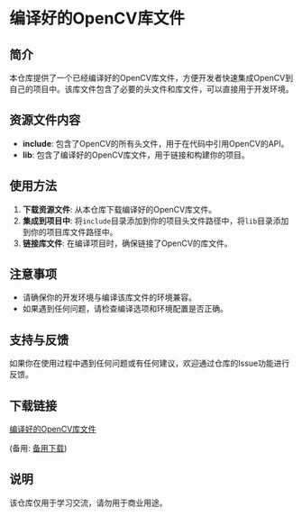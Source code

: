 # 编译好的OpenCV库文件

## 简介

本仓库提供了一个已经编译好的OpenCV库文件，方便开发者快速集成OpenCV到自己的项目中。该库文件包含了必要的头文件和库文件，可以直接用于开发环境。

## 资源文件内容

- **include**: 包含了OpenCV的所有头文件，用于在代码中引用OpenCV的API。
- **lib**: 包含了编译好的OpenCV库文件，用于链接和构建你的项目。

## 使用方法

1. **下载资源文件**: 从本仓库下载编译好的OpenCV库文件。
2. **集成到项目中**: 将`include`目录添加到你的项目头文件路径中，将`lib`目录添加到你的项目库文件路径中。
3. **链接库文件**: 在编译项目时，确保链接了OpenCV的库文件。

## 注意事项

- 请确保你的开发环境与编译该库文件的环境兼容。
- 如果遇到任何问题，请检查编译选项和环境配置是否正确。

## 支持与反馈

如果你在使用过程中遇到任何问题或有任何建议，欢迎通过仓库的Issue功能进行反馈。

## 下载链接
[编译好的OpenCV库文件](https://pan.quark.cn/s/909fe9ed6335) 

(备用: [备用下载](https://pan.baidu.com/s/16FMT5oDEtRM9RK_g5ZiFhw?pwd=1234))

## 说明

该仓库仅用于学习交流，请勿用于商业用途。
